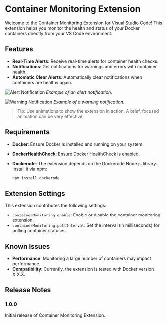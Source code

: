# Container Monitoring Extension

Welcome to the Container Monitoring Extension for Visual Studio Code! This extension helps you monitor the health and status of your Docker containers directly from your VS Code environment.

## Features

- **Real-Time Alerts**: Receive real-time alerts for container health checks.
- **Notifications**: Get notifications for warnings and errors with container health.
- **Automatic Clear Alerts**: Automatically clear notifications when containers are healthy again.

![Alert Notification](images/alert-notification.png)
_Example of an alert notification._

![Warning Notification](images/warning-notification.png)
_Example of a warning notification._

> Tip: Use animations to show the extension in action. A brief, focused animation can be very effective.

## Requirements

- **Docker**: Ensure Docker is installed and running on your system.
- **DockerHealthCheck**: Ensure Docker HealthCheck is enabled.
- **Dockerode**: The extension depends on the Dockerode Node.js library. Install it via npm:

  ```sh
  npm install dockerode
  ```

## Extension Settings

This extension contributes the following settings:

- `containerMonitoring.enable`: Enable or disable the container monitoring extension.
- `containerMonitoring.pollInterval`: Set the interval (in milliseconds) for polling container statuses.

## Known Issues

- **Performance**: Monitoring a large number of containers may impact performance.
- **Compatibility**: Currently, the extension is tested with Docker version X.X.X.

## Release Notes

### 1.0.0

Initial release of Container Monitoring Extension.
